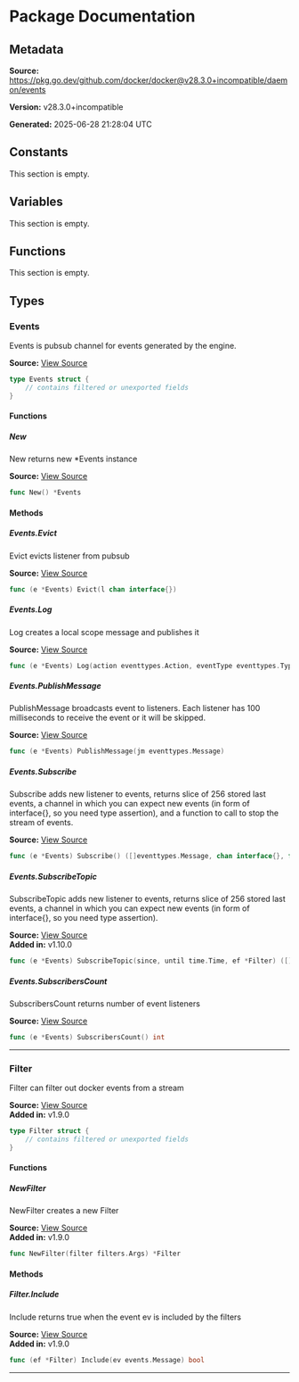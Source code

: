 # Package Documentation

## Metadata

**Source:** https://pkg.go.dev/github.com/docker/docker@v28.3.0+incompatible/daemon/events

**Version:** v28.3.0+incompatible

**Generated:** 2025-06-28 21:28:04 UTC

## Constants

This section is empty.

## Variables

This section is empty.

## Functions

This section is empty.

## Types

### Events

Events is pubsub channel for events generated by the engine.

**Source:** [View Source](https://github.com/docker/docker/blob/v28.3.0/daemon/events/events.go#L18)  

```go
type Events struct {
	// contains filtered or unexported fields
}
```

#### Functions

##### New

New returns new *Events instance

**Source:** [View Source](https://github.com/docker/docker/blob/v28.3.0/daemon/events/events.go#L25)  

```go
func New() *Events
```

#### Methods

##### Events.Evict

Evict evicts listener from pubsub

**Source:** [View Source](https://github.com/docker/docker/blob/v28.3.0/daemon/events/events.go#L77)  

```go
func (e *Events) Evict(l chan interface{})
```

##### Events.Log

Log creates a local scope message and publishes it

**Source:** [View Source](https://github.com/docker/docker/blob/v28.3.0/daemon/events/events.go#L83)  

```go
func (e *Events) Log(action eventtypes.Action, eventType eventtypes.Type, actor eventtypes.Actor)
```

##### Events.PublishMessage

PublishMessage broadcasts event to listeners. Each listener has 100 milliseconds to
receive the event or it will be skipped.

**Source:** [View Source](https://github.com/docker/docker/blob/v28.3.0/daemon/events/events.go#L112)  

```go
func (e *Events) PublishMessage(jm eventtypes.Message)
```

##### Events.Subscribe

Subscribe adds new listener to events, returns slice of 256 stored
last events, a channel in which you can expect new events (in form
of interface{}, so you need type assertion), and a function to call
to stop the stream of events.

**Source:** [View Source](https://github.com/docker/docker/blob/v28.3.0/daemon/events/events.go#L36)  

```go
func (e *Events) Subscribe() ([]eventtypes.Message, chan interface{}, func())
```

##### Events.SubscribeTopic

SubscribeTopic adds new listener to events, returns slice of 256 stored
last events, a channel in which you can expect new events (in form
of interface{}, so you need type assertion).

**Source:** [View Source](https://github.com/docker/docker/blob/v28.3.0/daemon/events/events.go#L53)  
**Added in:** v1.10.0

```go
func (e *Events) SubscribeTopic(since, until time.Time, ef *Filter) ([]eventtypes.Message, chan interface{})
```

##### Events.SubscribersCount

SubscribersCount returns number of event listeners

**Source:** [View Source](https://github.com/docker/docker/blob/v28.3.0/daemon/events/events.go#L128)  

```go
func (e *Events) SubscribersCount() int
```

---

### Filter

Filter can filter out docker events from a stream

**Source:** [View Source](https://github.com/docker/docker/blob/v28.3.0/daemon/events/filter.go#L10)  
**Added in:** v1.9.0

```go
type Filter struct {
	// contains filtered or unexported fields
}
```

#### Functions

##### NewFilter

NewFilter creates a new Filter

**Source:** [View Source](https://github.com/docker/docker/blob/v28.3.0/daemon/events/filter.go#L15)  
**Added in:** v1.9.0

```go
func NewFilter(filter filters.Args) *Filter
```

#### Methods

##### Filter.Include

Include returns true when the event ev is included by the filters

**Source:** [View Source](https://github.com/docker/docker/blob/v28.3.0/daemon/events/filter.go#L20)  
**Added in:** v1.9.0

```go
func (ef *Filter) Include(ev events.Message) bool
```

---

